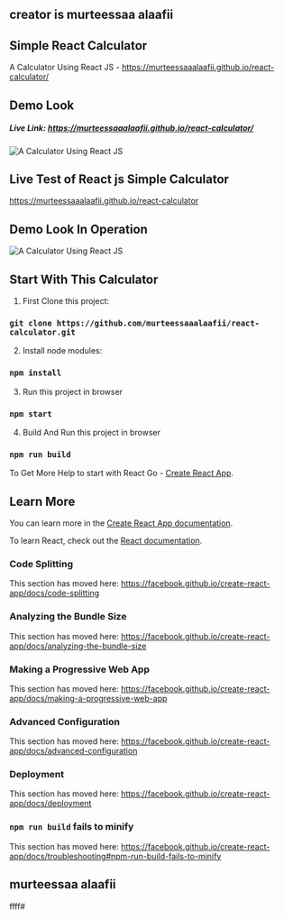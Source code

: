 ## creator is murteessaa alaafii 
## Simple React Calculator
A Calculator Using React JS - https://murteessaaalaafii.github.io/react-calculator/

## Demo Look

##### Live Link: https://murteessaaalaafii.github.io/react-calculator/
 
![A Calculator Using React JS][calculator-screenshot]

[calculator-screenshot]: https://i.ibb.co/qrGc5vM/demo-look.png "A Calculator Using React JS"


## Live Test of React js Simple Calculator
https://murteessaaalaafii.github.io/react-calculator

## Demo Look In Operation
 
![A Calculator Using React JS][calculator-screenshot2]

[calculator-screenshot2]: https://i.ibb.co/ysCCRkX/demo-look-result.png "A Calculator Using React JS"


## Start With This Calculator

1) First Clone this project:

### `git clone https://github.com/murteessaaalaafii/react-calculator.git`

2) Install node modules:

### `npm install`

3) Run this project in browser

### `npm start`

4) Build And Run this project in browser

### `npm run build`

To Get More Help to start with React Go - [Create React App](https://github.com/facebook/create-react-app).


## Learn More

You can learn more in the [Create React App documentation](https://facebook.github.io/create-react-app/docs/getting-started).

To learn React, check out the [React documentation](https://reactjs.org/).

### Code Splitting

This section has moved here: https://facebook.github.io/create-react-app/docs/code-splitting

### Analyzing the Bundle Size

This section has moved here: https://facebook.github.io/create-react-app/docs/analyzing-the-bundle-size

### Making a Progressive Web App

This section has moved here: https://facebook.github.io/create-react-app/docs/making-a-progressive-web-app

### Advanced Configuration

This section has moved here: https://facebook.github.io/create-react-app/docs/advanced-configuration

### Deployment

This section has moved here: https://facebook.github.io/create-react-app/docs/deployment

### `npm run build` fails to minify

This section has moved here: https://facebook.github.io/create-react-app/docs/troubleshooting#npm-run-build-fails-to-minify
## murteessaa alaafii 
ffff#
